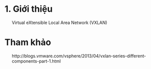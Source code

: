 ﻿<h1>1. Giới thiệu</h1>
	<ul> Virtual eXtensible Local Area Network (VXLAN) </ul>
	<ul> </ul>
	<ul> </ul>


<h1></h1>

<h1></h1>

<h1></h1>

<h1>Tham khảo</h1>
	<ul> http://blogs.vmware.com/vsphere/2013/04/vxlan-series-different-components-part-1.html </ul>
	<ul> </ul>

